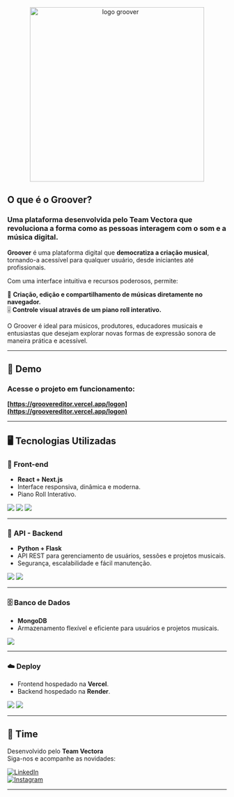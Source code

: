 <div align="center">
  <img src="public/img/vetora_camiseta_costas_png.png" alt="logo groover" height="400" />
</div>

##  O que é o Groover?

<h3 align="left">
  Uma plataforma desenvolvida pelo <b>Team Vectora</b> que revoluciona a forma como as pessoas interagem com o som e a música digital.
</h3>

**Groover** é uma plataforma digital que **democratiza a criação musical**, tornando-a acessível para qualquer usuário, desde iniciantes até profissionais.

Com uma interface intuitiva e recursos poderosos, permite:

🎹 **Criação, edição e compartilhamento de músicas diretamente no navegador.**  
🎚️ **Controle visual através de um piano roll interativo.**  

O Groover é ideal para músicos, produtores, educadores musicais e entusiastas que desejam explorar novas formas de expressão sonora de maneira prática e acessível.

---

## 🔗 Demo

<h3>Acesse o projeto em funcionamento: </h3>

**[https://groovereditor.vercel.app/logon](https://groovereditor.vercel.app/logon)**

---

## 🖥️ Tecnologias Utilizadas

### 🎨 **Front-end**
- **React + Next.js**
- Interface responsiva, dinâmica e moderna.
- Piano Roll Interativo.

<div>
  <img src="https://img.shields.io/badge/JavaScript-F7DF1E?style=for-the-badge&logo=javascript&logoColor=black"/>
  <img src="https://img.shields.io/badge/React-20232A?style=for-the-badge&logo=react&logoColor=61DAFB"/>
  <img src="https://img.shields.io/badge/Next-black?style=for-the-badge&logo=next.js&logoColor=white"/>
</div>

---

### 🔗 **API - Backend**
- **Python + Flask**
- API REST para gerenciamento de usuários, sessões e projetos musicais.
- Segurança, escalabilidade e fácil manutenção.

<div>
  <img src="https://img.shields.io/badge/python-3670A0?style=for-the-badge&logo=python&logoColor=ffdd54"/>
  <img src="https://img.shields.io/badge/flask-%23000.svg?style=for-the-badge&logo=flask&logoColor=white"/>
</div>

---

### 🗄️ **Banco de Dados**
- **MongoDB**
- Armazenamento flexível e eficiente para usuários e projetos musicais.

<div>
  <img src="https://img.shields.io/badge/MongoDB-%234ea94b.svg?style=for-the-badge&logo=mongodb&logoColor=white"/>
</div>

---

### ☁️ **Deploy**
- Frontend hospedado na **Vercel**.  
- Backend hospedado na **Render**.

<div>
  <img src="https://img.shields.io/badge/vercel-%23000000.svg?style=for-the-badge&logo=vercel&logoColor=white"/>
  <img src="https://img.shields.io/badge/render-%23000000.svg?style=for-the-badge&logo=render&logoColor=white"/>
</div>

---

## 🧠 Time

Desenvolvido pelo **Team Vectora**  
Siga-nos e acompanhe as novidades:

[![LinkedIn](https://img.shields.io/badge/LinkedIn-0A66C2?style=for-the-badge&logo=linkedin&logoColor=white)](https://www.linkedin.com/company/team-vectora/)  
[![Instagram](https://img.shields.io/badge/Instagram-E4405F?style=for-the-badge&logo=instagram&logoColor=white)](https://www.instagram.com/teamvectora/)

---

